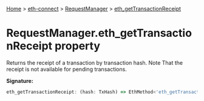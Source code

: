 [Home](./index) &gt; [eth-connect](./eth-connect.md) &gt; [RequestManager](./eth-connect.requestmanager.md) &gt; [eth\_getTransactionReceipt](./eth-connect.requestmanager.eth_gettransactionreceipt.md)

# RequestManager.eth\_getTransactionReceipt property

Returns the receipt of a transaction by transaction hash. Note That the receipt is not available for pending transactions.

**Signature:**
```javascript
eth_getTransactionReceipt: (hash: TxHash) => EthMethod<'eth_getTransactionReceipt'>
```
